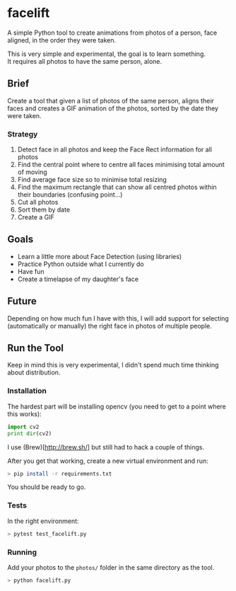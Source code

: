 # facelift
A simple Python tool to create animations from photos of a person, face aligned, in the order they were taken.

This is very simple and experimental, the goal is to learn something.  
It requires all photos to have the same person, alone.

## Brief

Create a tool that given a list of photos of the same person, aligns their faces and creates a GIF animation of the photos, sorted by the date they were taken.

### Strategy

1. Detect face in all photos and keep the Face Rect information for all photos
2. Find the central point where to centre all faces minimising total amount of moving
3. Find average face size so to minimise total resizing
4. Find the maximum rectangle that can show all centred photos within their boundaries (confusing point...)
5. Cut all photos
6. Sort them by date
7. Create a GIF

## Goals

* Learn a little more about Face Detection (using libraries)
* Practice Python outside what I currently do
* Have fun
* Create a timelapse of my daughter's face

## Future

Depending on how much fun I have with this, I will add support for selecting (automatically or manually) the right face in photos of multiple people.

## Run the Tool

Keep in mind this is very experimental, I didn't spend much time thinking about distribution.

### Installation

The hardest part will be installing opencv (you need to get to a point where this works):

```Python
import cv2
print dir(cv2)
```

I use (Brew)[http://brew.sh/] but still had to hack a couple of things.

After you get that working, create a new virtual environment and run:

```bash
> pip install -r requirements.txt
```

You should be ready to go.

### Tests

In the right environment:

```bash
> pytest test_facelift.py 
```

### Running

Add your photos to the `photos/` folder in the same directory as the tool.

```bash
> python facelift.py
```
